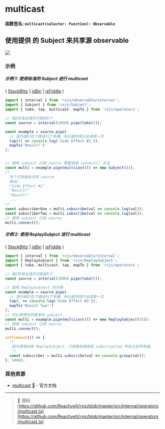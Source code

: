 # multicast

#### 函数签名: `multicast(selector: Function): Observable`

## 使用提供 的 Subject 来共享源 observable

<div class="ua-ad"><a href="https://ultimateangular.com/?ref=76683_kee7y7vk"><img src="https://ultimateangular.com/assets/img/banners/ua-leader.svg"></a></div>

### 示例

##### 示例 1: 使用标准的 Subject 进行 multicast

(
[StackBlitz](https://stackblitz.com/edit/typescript-tmyiu7?file=index.ts&devtoolsheight=100)
| [jsBin](http://jsbin.com/zexuyosuvi/1/edit?js,console) |
[jsFiddle](https://jsfiddle.net/btroncone/x2z7p1gm/) )

```js
import { interval } from 'rxjs/observable/interval';
import { Subject } from 'rxjs/Subject';
import { take, tap, multicast, mapTo } from 'rxjs/operators';

// 每2秒发出值并只取前5个
const source = interval(2000).pipe(take(5));

const example = source.pipe(
  // 因为我们在下面进行了多播，所以副作用只会调用一次
  tap(() => console.log('Side Effect #1')),
  mapTo('Result!')
);


// 使用 subject 订阅 source 需要调用 connect() 方法
const multi = example.pipe(multicast(() => new Subject()));
/*
  多个订阅者会共享 source 
  输出:
  "Side Effect #1"
  "Result!"
  "Result!"
  ...
*/
const subscriberOne = multi.subscribe(val => console.log(val));
const subscriberTwo = multi.subscribe(val => console.log(val));
// 使用 subject 订阅 source
multi.connect();
```

##### 示例 2: 使用 ReplaySubject 进行 multicast

(
[StackBlitz](https://stackblitz.com/edit/typescript-gdhvct?file=index.ts&devtoolsheight=100)
| [jsBin](http://jsbin.com/ruhexuhike/1/edit?js,console) |
[jsFiddle](https://jsfiddle.net/btroncone/oj68u58j/) )

```js
import { interval } from 'rxjs/observable/interval';
import { ReplaySubject } from 'rxjs/ReplaySubject';
import { take, multicast, tap, mapTo } from 'rxjs/operators';

// 每2秒发出值并只取前5个
const source = interval(2000).pipe(take(5));

// 使用 ReplaySubject 的示例
const example = source.pipe(
  // 因为我们在下面进行了多播，所以副作用只会调用一次
  tap(_ => console.log('Side Effect #2')),
  mapTo('Result Two!')
);
// 可以使用任何类型的 subject
const multi = example.pipe(multicast(() => new ReplaySubject(5)));
// 使用 subject 订阅 source
multi.connect();

setTimeout(() => {
  /*
   因为使用的是 ReplaySubject，订阅者会接收到 subscription 中的之前所有值。
   */
  const subscriber = multi.subscribe(val => console.group(val));
}, 5000);
```

### 其他资源

* [multicast](http://cn.rx.js.org/class/es6/Observable.js~Observable.html#instance-method-multicast) :newspaper: - 官方文档

---
> :file_folder: 源码:  [https://github.com/ReactiveX/rxjs/blob/master/src/internal/operators/multicast.ts](https://github.com/ReactiveX/rxjs/blob/master/src/internal/operators/multicast.ts)
